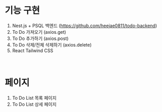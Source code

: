 # 기능 구현  
1. Nest.js + PSQL 백엔드 (https://github.com/heejae0811/todo-backend)
2. To Do 가져오기 (axios.get)
3. To Do 추가하기 (axios.post)
4. To Do 삭제/전체 삭제하기 (axios.delete)
5. React Tailwind CSS

<br>
 
# 페이지
1. To Do List 목록 페이지  
2. To Do List 상세 페이지  
